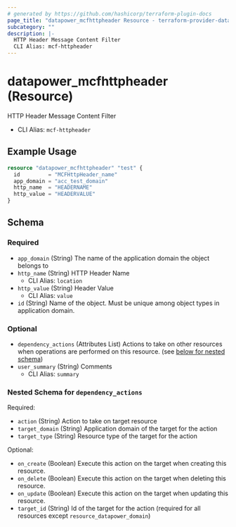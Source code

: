 ```yaml
---
# generated by https://github.com/hashicorp/terraform-plugin-docs
page_title: "datapower_mcfhttpheader Resource - terraform-provider-datapower"
subcategory: ""
description: |-
  HTTP Header Message Content Filter
  CLI Alias: mcf-httpheader
---
```


# datapower_mcfhttpheader (Resource)

HTTP Header Message Content Filter
  - CLI Alias: `mcf-httpheader`

## Example Usage

```terraform
resource "datapower_mcfhttpheader" "test" {
  id         = "MCFHttpHeader_name"
  app_domain = "acc_test_domain"
  http_name  = "HEADERNAME"
  http_value = "HEADERVALUE"
}
```

<!-- schema generated by tfplugindocs -->
## Schema

### Required

- `app_domain` (String) The name of the application domain the object belongs to
- `http_name` (String) HTTP Header Name
  - CLI Alias: `location`
- `http_value` (String) Header Value
  - CLI Alias: `value`
- `id` (String) Name of the object. Must be unique among object types in application domain.

### Optional

- `dependency_actions` (Attributes List) Actions to take on other resources when operations are performed on this resource. (see [below for nested schema](#nestedatt--dependency_actions))
- `user_summary` (String) Comments
  - CLI Alias: `summary`

<a id="nestedatt--dependency_actions"></a>
### Nested Schema for `dependency_actions`

Required:

- `action` (String) Action to take on target resource
- `target_domain` (String) Application domain of the target for the action
- `target_type` (String) Resource type of the target for the action

Optional:

- `on_create` (Boolean) Execute this action on the target when creating this resource.
- `on_delete` (Boolean) Execute this action on the target when deleting this resource.
- `on_update` (Boolean) Execute this action on the target when updating this resource.
- `target_id` (String) Id of the target for the action (required for all resources except `resource_datapower_domain`)

